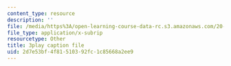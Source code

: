 ```yaml
---
content_type: resource
description: ''
file: /media/https%3A/open-learning-course-data-rc.s3.amazonaws.com/20-219-becoming-the-next-bill-nye-writing-and-hosting-the-educational-show-january-iap-2015/2d7e53bf4f81510392fc1c85668a2ee9_VBgVRviSKek.vtt
file_type: application/x-subrip
resourcetype: Other
title: 3play caption file
uid: 2d7e53bf-4f81-5103-92fc-1c85668a2ee9
---
```

